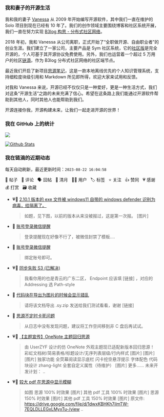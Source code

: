 ### 我和妻子的开源生活

我和我的妻子 [Vanessa](https://github.com/Vanessa219) 从 2009 年开始编写开源软件，其中我们一直在维护的 Solo 项目到现在已经有 10 年了。我们的创作领域主要围绕博客和社区系统开展，我们一直在努力实现 [B3log 构思 - 分布式社区网络](https://ld246.com/article/1546941897596)。

2018 年初，我和 Vanessa 从公司离职，正式开始了“全职做开源、自由职业者”的创业生涯。我们建立了一家公司，主要产品是 Sym 社区系统，它的[社区版](https://github.com/88250/symphony)是完全开源的，个人可基于其开源协议免费使用。另外，我们也运营着一个超过 5 万用户的社区[链滴](https://ld246.com)，作为 B3log 分布式社区网络的社区端节点。

最近我们开启了新项目[思源笔记](https://github.com/siyuan-note/siyuan)，这是一款本地离线优先的个人知识管理系统，支持细粒度块级引用和 Markdown 所见即所得，欢迎大家来试用和反馈。

对我和 Vanessa 来说，开源已经不仅仅只是一种爱好，更是一种生活方式，我们对这条“开源生活”之路的未来充满了信心。希望在这条路上我们能通过开源软件帮助到其他人，同时其他人也能帮助到我们。

开源连接你我，开源构建未来，让我们一起走进开源的世界！

### 我在 GitHub 上的统计

<a title="Hits" target="_blank" href="https://github.com/88250/88250"><img src="https://hits.b3log.org/88250/88250.svg"></a>

[![Github Stats](https://github-readme-stats.vercel.app/api?username=88250&theme=tokyonight&show_icons=true)](https://github.com/88250)

<!--events start -->

### 我在链滴的近期动态

每天自动刷新，最近更新时间：`2023-08-22 16:04:58`

📝 帖子 &nbsp; 💬 评论 &nbsp; 🗣 回帖 &nbsp; 🌙 清月 &nbsp; 👨‍💻 用户 &nbsp; 🏷️ 标签 &nbsp; ⭐️ 关注 &nbsp; 👍 赞同 &nbsp; 💗 感谢 &nbsp; 💰 打赏 &nbsp; 🗃 收藏

* 💗📝 [2.10.1 版本的 exe 文件被 windows11 自带的 windows defender 识别为病毒，给隔离了。](https://ld246.com/article/1692676266160)

  > 如题，见下图，以前的版本从来没被报过，这是第一次报。 [图片]
* 💬 [账号登录微信提醒](https://ld246.com/article/1572449472744/comment/1692684151372#comments)

  > 登录提醒现在好像不行了，被微信封禁了模板....
* 💬 [账号登录微信提醒](https://ld246.com/article/1572449472744/comment/1692680845704#comments)

  > 绑定账号即可。
* 💗💬 [同步失败 S3 (已解决)](https://ld246.com/article/1692371920421/comment/1692421599992#comments)

  > 我看你用的也是青云的广东二区， Endpoint 应该填 [链接] ，对应的 Addressing 选 Path-style
* 💬 [代码块在导出为图片的时候会显示错乱](https://ld246.com/article/1692600555882/comment/1692623706831#comments)

  > 请将该文档导出 .sy.zip 发送给我们测试看看，谢谢 [链接]
* 💬 [思源不定时卡死问题](https://ld246.com/article/1692605974022/comment/1692623569861#comments)

  > 从日志中没有发现问题，建议将工作空间移到非 C 盘后再试试。
* 💗📝 [【主题宣传】OneNote 主题回归思源](https://ld246.com/article/1692600991960)

  > 由 UserZYF 设计的仿 OneNote 外观主题现已适配新版本回归思源！ 彩虹文档树/简易表格/标题设计/无序列表层级/行内样式 [图片] [图片] [图片] 独家功能 全荧幕阅读显示底栏 闪卡挖空悬浮提示 字体配色 代码块设计 zhang-light 全套自定义属性（待维护） [图片] 更多…… 未来开发计划： ..
* 💗📝 [较大 pdf 在思源中显示模糊](https://ld246.com/article/1692604938872)

  > 如图 思源 100% 时效果 [图片] 其他 pdf 工具 100% 时效果 [图片] 思源 150% 时效果 [图片] 其他 pdf 工具 150% 时效果 [图片] 原文件: https://drive.google.com/file/d/1dwxKBHKh7ilmTW-7EQLDLLEGxLMyxTu-/view ..


<!--events end -->

